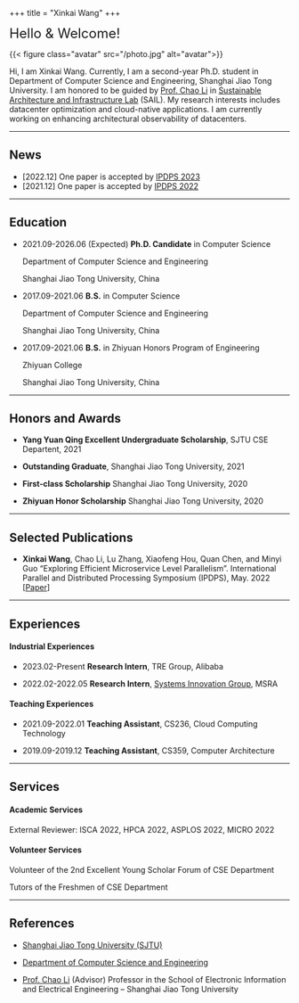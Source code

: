 +++
title = "Xinkai Wang"
+++

<font size=5>Hello & Welcome!</font>

{{< figure class="avatar" src="/photo.jpg" alt="avatar">}}

Hi, I am Xinkai Wang. 
Currently, I am a second-year Ph.D. student in Department of Computer Science and Engineering, Shanghai Jiao Tong University.
I am honored to be guided by [Prof. Chao Li](https://www.cs.sjtu.edu.cn/~lichao/index.html) in [Sustainable Architecture and Infrastructure Lab](https://www.cs.sjtu.edu.cn/sail/) (SAIL).
My research interests includes datacenter optimization and cloud-native applications. I am currently working on enhancing architectural observability of datacenters.

---

## News
+ [2022.12] One paper is accepted by [IPDPS 2023](https://www.ipdps.org/)
+ [2021.12] One paper is accepted by [IPDPS 2022](https://www.ipdps.org/)

---

<!-- ## Research Interest

My primary research interests include architectural design and system optimization to improve performance and energy efficiency of different-size computing systems including unmanned systems and cloud systems.

My broader interests include emerging technologies and evolving applications that could ultimately lead to the next-generation green computers. -->

## Education

+ 2021.09-2026.06 (Expected) **Ph.D. Candidate** in Computer Science
    
    Department of Computer Science and Engineering
    
    Shanghai Jiao Tong University, China

+ 2017.09-2021.06 **B.S.** in Computer Science
    
    Department of Computer Science and Engineering

    Shanghai Jiao Tong University, China

+ 2017.09-2021.06 **B.S.** in Zhiyuan Honors Program of Engineering

    Zhiyuan College
    
    Shanghai Jiao Tong University, China


---

## Honors and Awards

+ **Yang Yuan Qing Excellent Undergraduate Scholarship**, SJTU CSE Departent, 2021

    <!-- *3 in CSE Department* -->
+ **Outstanding Graduate**, Shanghai Jiao Tong University,  2021

    <!-- *Top 15% in SJTU Bachelors*, -->
+ **First-class Scholarship** Shanghai Jiao Tong University,  2020

    <!-- *1st in CSE Department*, -->
+ **Zhiyuan Honor Scholarship** Shanghai Jiao Tong University,  2020

    <!-- *Top 5% in All Engineering Departments*, -->

---

## Selected Publications 

+ **Xinkai Wang**, Chao Li, Lu Zhang, Xiaofeng Hou, Quan Chen, and Minyi Guo “Exploring Efficient Microservice Level Parallelism”. International Parallel and Distributed Processing Symposium (IPDPS), May. 2022  [[Paper](/xinkai_exploring_efficient_ipdps2022.pdf)]

---

## Experiences

#### Industrial Experiences

+ 2023.02-Present **Research Intern**, TRE Group, Alibaba
+ 2022.02-2022.05 **Research Intern**, [Systems Innovation Group](https://www.microsoft.com/en-us/research/group/systems-innovation/), MSRA   

    <!-- I worked on power-aware VM management. Per-VM power modeling, power-aware live migration,  -->

<!-- + 2021.07-2021.10 **Research Intern**, [Algorithm Innovation Lab](https://www.huaweicloud.com/lab/algorithm/about.html), Huawei

     I worded on  -->

<!-- + 2020.07-2020.09 **Software Engineering Intern**, [Youtu Lab](https://cloud.tencent.com/developer/column/1510), Tencent

     I worked on agile deployment of running systems with K8S and ELK.  -->

#### Teaching Experiences

+ 2021.09-2022.01 **Teaching Assistant**, CS236, Cloud Computing Technology

    <!-- I worked on project scheduling -->

+ 2019.09-2019.12 **Teaching Assistant**, CS359, Computer Architecture

    <!-- I worked on homework arrangement -->

---

## Services

#### Academic Services

External Reviewer: ISCA 2022, HPCA 2022, ASPLOS 2022, MICRO 2022

#### Volunteer Services

Volunteer of the 2nd Excellent Young Scholar Forum of CSE Department

Tutors of the Freshmen of CSE Department

---

## References

+ [Shanghai Jiao Tong University (SJTU)](https://en.sjtu.edu.cn/)

+ [Department of Computer Science and Engineering](https://www.cs.sjtu.edu.cn/en/)

+ [Prof. Chao Li](https://www.cs.sjtu.edu.cn/~lichao/index.html) (Advisor) Professor in the School of Electronic Information and Electrical Engineering – Shanghai Jiao Tong University
